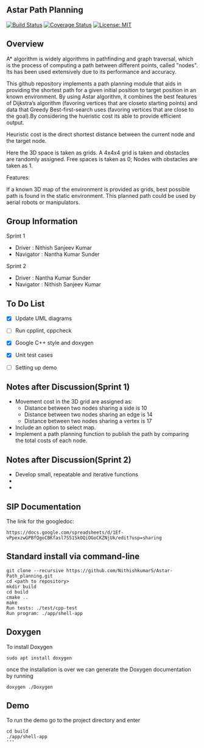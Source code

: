 ## Astar Path Planning

[![Build Status](https://travis-ci.org/NithishkumarS/Astar-Path_planning.svg?branch=master)](https://travis-ci.org/NithishkumarS/Astar-Path_planning)
[![Coverage Status](https://coveralls.io/repos/github/NithishkumarS/Astar-Path_planning/badge.svg?branch=master)](https://coveralls.io/github/NithishkumarS/Astar-Path_planning?branch=master)
[![License: MIT](https://img.shields.io/badge/License-MIT-yellow.svg)](https://opensource.org/licenses/MIT)

## Overview

 A* algorithm is widely algorithms in pathfinding and graph traversal, which is the process of computing a path between different points, called "nodes". Its has been used extensively due to its performance and accuracy.

This github repository implements a path planning module that aids in providing the shortest path for a given initial position to target position in an known environment. By using Astar algorithm, it combines the best features of Dijkstra’s algorithm (favoring vertices that are closeto starting points) and data that Greedy Best-first-search uses (favoring vertices that are close to the goal).By considering the hueristic cost its able to provide efficient output.

Heuristic cost is the direct shortest distance between the current node and the target node. 

Here the 3D space is taken as grids. A 4x4x4 grid is taken and obstacles are randomly assigned.  Free spaces is taken as 0; Nodes with obstacles are taken as 1.  

Features:

If a known 3D map of the environment is provided as grids, best possible path is found in the static environment. This planned path could be used by aerial robots or manipulators.


## Group Information

Sprint 1

 - Driver : Nithish Sanjeev Kumar
 - Navigator : Nantha Kumar Sunder

Sprint 2

 - Driver : Nantha Kumar Sunder
 - Navigator : Nithish Sanjeev Kumar

## To Do List

 - [X]  Update UML diagrams 
 - [ ]  Run cpplint, cppcheck
 - [X]  Google C++ style and doxygen
 - [X]  Unit test cases
 - [ ]  Setting up demo


## Notes after Discussion(Sprint 1)

 - Movement cost in the 3D grid are assigned as:
	- Distance between two nodes sharing a side is 10
	- Distance between two nodes sharing an edge is 14
	- Distance between two nodes sharing a vertex is 17
 - Include an option to select map.
 - Implement a path planning function to publish the path by comparing the total costs of each node.

## Notes after Discussion(Sprint 2)
 - Develop small, repeatable and iterative functions
 - 
 -

## SIP Documentation

The link for the googledoc:

```
https://docs.google.com/spreadsheets/d/1Ef-vPpexzwGPBfQgoCBKfasl7S51SkOQiOGoCKZNjUk/edit?usp=sharing
```

## Standard install via command-line
```
git clone --recursive https://github.com/NithishkumarS/Astar-Path_planning.git
cd <path to repository>
mkdir build
cd build
cmake ..
make
Run tests: ./test/cpp-test
Run program: ./app/shell-app
```

## Doxygen

To install Doxygen
```
sudo apt install doxygen
```
once the installation is over we can generate the Doxygen documentation by running
```
doxygen ./Doxygen
```

## Demo

To run the demo go to the project directory and enter
```
cd build
./app/shell-app
'''





